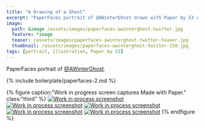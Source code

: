 ```yaml
---
title: "A Drawing of a Ghost"
excerpt: "PaperFaces portrait of @AWinterGhost drawn with Paper by 53 on an iPad."
image: 
  path: &image /assets/images/paperfaces-awinterghost-twitter.jpg 
  feature: *image
  teaser: /assets/images/paperfaces-awinterghost-twitter-teaser.jpg
  thumbnail: /assets/images/paperfaces-awinterghost-twitter-150.jpg
tags: [portrait, illustration, Paper by 53]
---
```


PaperFaces portrait of [@AWinterGhost](https://twitter.com/AWinterGhost).

{% include boilerplate/paperfaces-2.md %}

{% figure caption:"Work in progress screen captures Made with Paper." class:"third" %}
[![Work in process screenshot](/assets/images/paperfaces-awinterghost-process-1-600.jpg)](/assets/images/paperfaces-awinterghost-process-1-lg.jpg) [![Work in process screenshot](/assets/images/paperfaces-awinterghost-process-2-600.jpg)](/assets/images/paperfaces-awinterghost-process-2-lg.jpg) [![Work in process screenshot](/assets/images/paperfaces-awinterghost-process-3-600.jpg)](/assets/images/paperfaces-awinterghost-process-3-lg.jpg) [![Work in process screenshot](/assets/images/paperfaces-awinterghost-process-4-600.jpg)](/assets/images/paperfaces-awinterghost-process-4-lg.jpg) [![Work in process screenshot](/assets/images/paperfaces-awinterghost-process-5-600.jpg)](/assets/images/paperfaces-awinterghost-process-5-lg.jpg)
{% endfigure %}
